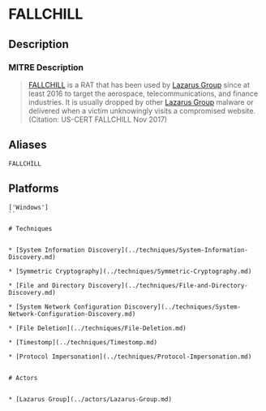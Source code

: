 
# FALLCHILL

## Description

### MITRE Description

> [FALLCHILL](https://attack.mitre.org/software/S0181) is a RAT that has been used by [Lazarus Group](https://attack.mitre.org/groups/G0032) since at least 2016 to target the aerospace, telecommunications, and finance industries. It is usually dropped by other [Lazarus Group](https://attack.mitre.org/groups/G0032) malware or delivered when a victim unknowingly visits a compromised website. (Citation: US-CERT FALLCHILL Nov 2017)

## Aliases

```
FALLCHILL
```

## Platforms

```
['Windows']
``

# Techniques


* [System Information Discovery](../techniques/System-Information-Discovery.md)

* [Symmetric Cryptography](../techniques/Symmetric-Cryptography.md)
    
* [File and Directory Discovery](../techniques/File-and-Directory-Discovery.md)
    
* [System Network Configuration Discovery](../techniques/System-Network-Configuration-Discovery.md)
    
* [File Deletion](../techniques/File-Deletion.md)
    
* [Timestomp](../techniques/Timestomp.md)
    
* [Protocol Impersonation](../techniques/Protocol-Impersonation.md)
    

# Actors


* [Lazarus Group](../actors/Lazarus-Group.md)

